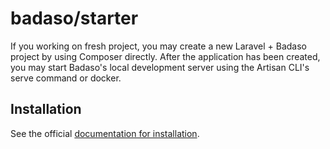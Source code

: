 # badaso/starter

If you working on fresh project, you may create a new Laravel + Badaso project by using Composer directly. After the application has been created, you may start Badaso's local development server using the Artisan CLI's serve command or docker.

## Installation

See the official [documentation for installation](https://badaso-docs.uatech.co.id/getting-started/installation).
